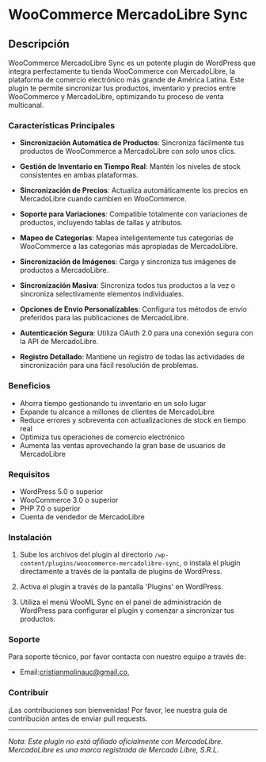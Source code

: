 # WooCommerce MercadoLibre Sync

## Descripción

WooCommerce MercadoLibre Sync es un potente plugin de WordPress que integra perfectamente tu tienda WooCommerce con MercadoLibre, la plataforma de comercio electrónico más grande de América Latina. Este plugin te permite sincronizar tus productos, inventario y precios entre WooCommerce y MercadoLibre, optimizando tu proceso de venta multicanal.

### Características Principales

* **Sincronización Automática de Productos**: Sincroniza fácilmente tus productos de WooCommerce a MercadoLibre con solo unos clics.

* **Gestión de Inventario en Tiempo Real**: Mantén los niveles de stock consistentes en ambas plataformas.

* **Sincronización de Precios**: Actualiza automáticamente los precios en MercadoLibre cuando cambien en WooCommerce.

* **Soporte para Variaciones**: Compatible totalmente con variaciones de productos, incluyendo tablas de tallas y atributos.

* **Mapeo de Categorías**: Mapea inteligentemente tus categorías de WooCommerce a las categorías más apropiadas de MercadoLibre.

* **Sincronización de Imágenes**: Carga y sincroniza tus imágenes de productos a MercadoLibre.

* **Sincronización Masiva**: Sincroniza todos tus productos a la vez o sincroniza selectivamente elementos individuales.

* **Opciones de Envío Personalizables**: Configura tus métodos de envío preferidos para las publicaciones de MercadoLibre.

* **Autenticación Segura**: Utiliza OAuth 2.0 para una conexión segura con la API de MercadoLibre.

* **Registro Detallado**: Mantiene un registro de todas las actividades de sincronización para una fácil resolución de problemas.

### Beneficios

* Ahorra tiempo gestionando tu inventario en un solo lugar
* Expande tu alcance a millones de clientes de MercadoLibre
* Reduce errores y sobreventa con actualizaciones de stock en tiempo real
* Optimiza tus operaciones de comercio electrónico
* Aumenta las ventas aprovechando la gran base de usuarios de MercadoLibre

### Requisitos

* WordPress 5.0 o superior
* WooCommerce 3.0 o superior
* PHP 7.0 o superior
* Cuenta de vendedor de MercadoLibre

### Instalación

1. Sube los archivos del plugin al directorio `/wp-content/plugins/woocommerce-mercadolibre-sync`, o instala el plugin directamente a través de la pantalla de plugins de WordPress.

2. Activa el plugin a través de la pantalla 'Plugins' en WordPress.

3. Utiliza el menú WooML Sync en el panel de administración de WordPress para configurar el plugin y comenzar a sincronizar tus productos.

### Soporte

Para soporte técnico, por favor contacta con nuestro equipo a través de:

* Email:cristianmolinauc@gmail.co,




### Contribuir

¡Las contribuciones son bienvenidas! Por favor, lee nuestra guía de contribución antes de enviar pull requests.

---

*Nota: Este plugin no está afiliado oficialmente con MercadoLibre. MercadoLibre es una marca registrada de Mercado Libre, S.R.L.*
